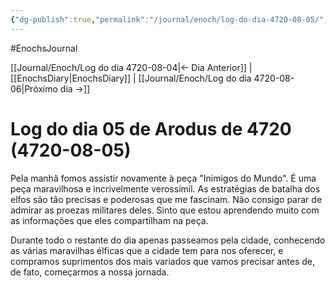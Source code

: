 ```yaml
---
{"dg-publish":true,"permalink":"/journal/enoch/log-do-dia-4720-08-05/","dgHomeLink":true,"dgPassFrontmatter":false}
---
```


#EnochsJournal 

[[Journal/Enoch/Log do dia 4720-08-04|<- Dia Anterior]] | [[EnochsDiary|EnochsDiary]] | [[Journal/Enoch/Log do dia 4720-08-06|Próximo dia ->]]

# Log do dia 05 de Arodus de 4720 (4720-08-05)
Pela manhã fomos assistir novamente à peça "Inimigos do Mundo". 
É uma peça maravilhosa e incrivelmente verossímil. As estratégias de batalha dos elfos são tão precisas e poderosas que me fascinam. Não consigo parar de admirar as proezas militares deles. Sinto que estou aprendendo muito com as informações que eles compartilham na peça.

Durante todo o restante do dia apenas passeamos pela cidade, conhecendo as várias maravilhas élficas que a cidade tem para nos oferecer, e compramos suprimentos dos mais variados que vamos precisar antes de, de fato, começarmos a nossa jornada.
